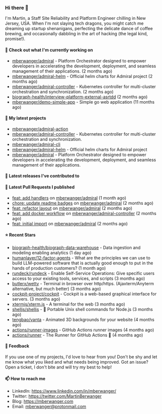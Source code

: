 ### Hi there 👋

I'm Martin, a Staff Site Reliability and Platform Engineer chilling in New Jersey, USA. When I'm not slaying tech dragons, you might catch me dreaming up startup shenanigans, perfecting the delicate dance of coffee brewing, and occasionally dabbling in the art of hacking (the legal kind, promise!). 

#### 👷 Check out what I'm currently working on

- [mberwanger/admiral](https://github.com/mberwanger/admiral) - Platform Orchestrator designed to empower developers in accelerating the development, deployment, and seamless management of their applications. (2 months ago)
- [mberwanger/admiral-helm](https://github.com/mberwanger/admiral-helm) - Official helm charts for Admiral project (2 months ago)
- [mberwanger/admiral-controller](https://github.com/mberwanger/admiral-controller) - Kubernetes controller for multi-cluster orchestration and synchronization. (2 months ago)
- [biograph-health/interview-platform-external-asrtdd](https://github.com/biograph-health/interview-platform-external-asrtdd) (2 months ago)
- [mberwanger/demo-simple-app](https://github.com/mberwanger/demo-simple-app) - Simple go web application (11 months ago)

#### 🌱 My latest projects

- [mberwanger/admiral-action](https://github.com/mberwanger/admiral-action)
- [mberwanger/admiral-controller](https://github.com/mberwanger/admiral-controller) - Kubernetes controller for multi-cluster orchestration and synchronization.
- [mberwanger/admiral-cli](https://github.com/mberwanger/admiral-cli)
- [mberwanger/admiral-helm](https://github.com/mberwanger/admiral-helm) - Official helm charts for Admiral project
- [mberwanger/admiral](https://github.com/mberwanger/admiral) - Platform Orchestrator designed to empower developers in accelerating the development, deployment, and seamless management of their applications.

#### 🔭 Latest releases I've contributed to


#### 🔨 Latest Pull Requests I published

- [feat: add handlers](https://github.com/mberwanger/admiral/pull/33) on [mberwanger/admiral](https://github.com/mberwanger/admiral) (1 month ago)
- [chore: update readme badges](https://github.com/mberwanger/admiral/pull/28) on [mberwanger/admiral](https://github.com/mberwanger/admiral) (2 months ago)
- [feat: refactor layout](https://github.com/mberwanger/admiral/pull/24) on [mberwanger/admiral](https://github.com/mberwanger/admiral) (2 months ago)
- [feat: add docker workflow](https://github.com/mberwanger/admiral-controller/pull/1) on [mberwanger/admiral-controller](https://github.com/mberwanger/admiral-controller) (2 months ago)
- [feat: initial import](https://github.com/mberwanger/admiral/pull/1) on [mberwanger/admiral](https://github.com/mberwanger/admiral) (2 months ago)

#### ⭐ Recent Stars

- [biograph-health/biograph-data-warehouse](https://github.com/biograph-health/biograph-data-warehouse) - Data ingestion and modeling enabling analytics (1 day ago)
- [humanlayer/12-factor-agents](https://github.com/humanlayer/12-factor-agents) - What are the principles we can use to build LLM-powered software that is actually good enough to put in the hands of production customers? (1 month ago)
- [rundeck/rundeck](https://github.com/rundeck/rundeck) - Enable Self-Service Operations: Give specific users access to your existing tools, services, and scripts (3 months ago)
- [butlerx/wetty](https://github.com/butlerx/wetty) - Terminal in browser over http/https. (Ajaxterm/Anyterm alternative, but much better) (3 months ago)
- [cockpit-project/cockpit](https://github.com/cockpit-project/cockpit) - Cockpit is a web-based graphical interface for servers. (3 months ago)
- [xtermjs/xterm.js](https://github.com/xtermjs/xterm.js) - A terminal for the web (3 months ago)
- [shelljs/shelljs](https://github.com/shelljs/shelljs) - :shell: Portable Unix shell commands for Node.js (3 months ago)
- [tengbao/vanta](https://github.com/tengbao/vanta) - Animated 3D backgrounds for your website (4 months ago)
- [actions/runner-images](https://github.com/actions/runner-images) - GitHub Actions runner images (4 months ago)
- [actions/runner](https://github.com/actions/runner) - The Runner for GitHub Actions :rocket: (4 months ago)

#### 💬 Feedback

If you use one of my projects, I'd love to hear from you! Don't be shy and let me know what you liked and what needs being improved. Got an issue? Open a ticket, I don't bite and will try my best to help!

#### 📫 How to reach me

- LinkedIn: https://www.linkedin.com/in/mberwanger/
- Twitter: https://twitter.com/MartinBerwanger
- Blog: https://mberwanger.com
- Email: mberwanger@protonmail.com
